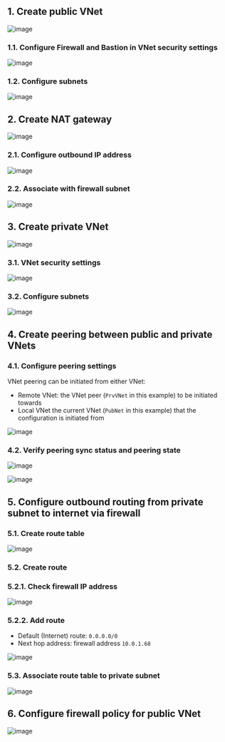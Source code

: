 ## 1. Create public VNet

![image](https://github.com/user-attachments/assets/8cdae168-dc6c-440f-be1b-12555925edf5)

### 1.1. Configure Firewall and Bastion in VNet security settings

![image](https://github.com/user-attachments/assets/3f2bb433-c219-416a-9b14-221fbbdafcac)

### 1.2. Configure subnets

![image](https://github.com/user-attachments/assets/b1745c64-979d-4b74-ad92-8eb3538560d4)

## 2. Create NAT gateway

![image](https://github.com/user-attachments/assets/69130f75-96ed-4f97-a8ac-9f7c8be73fae)

### 2.1. Configure outbound IP address

![image](https://github.com/user-attachments/assets/271d91c8-e027-4dde-a2da-1fea310d54e9)

### 2.2. Associate with firewall subnet

![image](https://github.com/user-attachments/assets/877e4f71-e2a1-4bd0-a7a4-11b25c2b549c)

## 3. Create private VNet

![image](https://github.com/user-attachments/assets/12dbe8bb-ddaa-42a5-8cbf-d2bb64734f1c)

### 3.1. VNet security settings

![image](https://github.com/user-attachments/assets/1e01a05f-5149-45cc-ae83-38431e88b137)

### 3.2. Configure subnets

![image](https://github.com/user-attachments/assets/2c62f992-f79a-46b1-ac64-d15397488248)

## 4. Create peering between public and private VNets

### 4.1. Configure peering settings

VNet peering can be initiated from either VNet:
- Remote VNet: the VNet peer (`PrvVNet` in this example) to be initiated towards
- Local VNet the current VNet (`PubNet` in this example) that the configuration is initiated from

![image](https://github.com/user-attachments/assets/23a1b9c1-44f4-4020-af57-367cfd230c11)

### 4.2. Verify peering sync status and peering state

![image](https://github.com/user-attachments/assets/a0a70c31-dd2f-48d7-9371-3850026d4b15)

![image](https://github.com/user-attachments/assets/6f2fa4e7-e416-441e-b571-87e8e3a96477)

## 5. Configure outbound routing from private subnet to internet via firewall

### 5.1. Create route table

![image](https://github.com/user-attachments/assets/07cc8bd6-07cb-4ec0-8e62-9fe9f95193bb)

### 5.2. Create route

### 5.2.1. Check firewall IP address

![image](https://github.com/user-attachments/assets/e01103d4-4ed5-4231-8573-ac42cda5faa1)

### 5.2.2. Add route

- Default (Internet) route: `0.0.0.0/0`
- Next hop address: firewall address `10.0.1.68`

![image](https://github.com/user-attachments/assets/7603eed0-2ddc-478e-8a71-ec2f0f65b132)

### 5.3. Associate route table to private subnet

![image](https://github.com/user-attachments/assets/654cb3de-3061-4b7b-87dc-7eff01957c28)

## 6. Configure firewall policy for public VNet

![image](https://github.com/user-attachments/assets/9dac4f2e-140a-4015-be14-b827faf80230)
